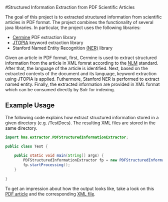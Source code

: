 #Structured Information Extraction from PDF Scientific Articles

The goal of this project is to extracted structured information from scientific articles in PDF format.
The project combines the functionality of several java libraries. In particular, the project uses the following libraries:

+ [Cermine](http://cermine.ceon.pl/index.html) PDF extraction library
+ [JTOPIA](https://github.com/srijiths/jtopia) keyword extraction library
+ Stanford Named Entity Recognition [(NER)](http://nlp.stanford.edu/software/CRF-NER.shtml) library

Given an article in PDF format, first, Cermine is used to extract structured information from the article in XML fomrat according to the [NLM](http://www.nlm.nih.gov/) standard. After that, the language of the article is identified. Next, based on the extracted contents of the document and its language, keyword extraction using JTOPIA is applied. Futhermore, Stanford NER is performed to extract named entity. Finally, the extracted information are provided in XML format which can be consumed directly by Solr for indexing.


## Example Usage

The following code explains how extract structured information stored in a given directory (e.g. /TestDocs). The resulting XML files are stored in the same directory.

```Java
import hms.extractor.PDFStructuredInformationExtractor;

public class Test {
	
	public static void main(String[] args) {
		PDFStructuredInformationExtractor fp = new PDFStructuredInformationExtractor("TestDocs/","TestDocs/");
		fp.startProcessing();
	}
	
}
```

To get an impression about how the output looks like, take a look on this [PDF article](/TestDocs/hms1_solr.xml) and the corresponding [XML file](/TestDocs/hms1.pdf).
